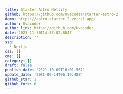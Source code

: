 ```yaml
---
title: Starter Astro Netlify
github: https://github.com/Uvacoder/starter-astro-2
demo: https://astro-starter-2.vercel.app/
author: Uvacoder
author_link: https://github.com/Uvacoder
date: 2023-11-30T14:37:02.604Z
description: ''
ssg:
  - Nextjs
css: []
cms: []
category: []
draft: false
publish_date: '2021-10-09T16:01:56Z'
update_date: '2021-09-14T06:19:48Z'
github_star: 1
github_fork: 0
---
```

